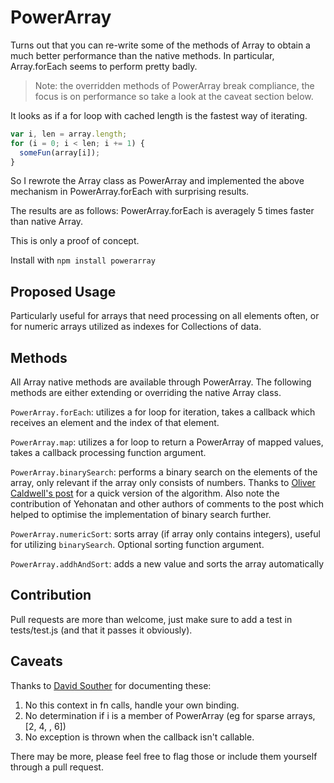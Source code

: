 # PowerArray

Turns out that you can re-write some of the methods of Array to obtain a much better performance than the native methods.
In particular, Array.forEach seems to perform pretty badly.

> Note: the overridden methods of PowerArray break compliance, the focus is on performance so take a look at the caveat section below.

It looks as if a for loop with cached length is the fastest way of iterating.
```javascript
var i, len = array.length;
for (i = 0; i < len; i += 1) {
  someFun(array[i]);
}
```

So I rewrote the Array class as PowerArray and implemented the above mechanism in PowerArray.forEach with surprising results.

The results are as follows:
PowerArray.forEach is averagely 5 times faster than native Array.

This is only a proof of concept.

Install with `npm install powerarray`

## Proposed Usage

Particularly useful for arrays that need processing on all elements often, or for numeric arrays utilized as indexes for Collections of data.

## Methods

All Array native methods are available through PowerArray. The following methods are either extending or overriding the native Array class.

`PowerArray.forEach`: utilizes a for loop for iteration, takes a callback which receives an element and the index of that element.

`PowerArray.map`: utilizes a for loop to return a PowerArray of mapped values, takes a callback processing function argument.

`PowerArray.binarySearch`: performs a binary search on the elements of the array, only relevant if the array only consists of numbers. Thanks to [Oliver Caldwell's post](http://oli.me.uk/2013/06/08/searching-javascript-arrays-with-a-binary-search/) for a quick version of the algorithm. Also note the contribution of Yehonatan and other authors of comments to the post which helped to optimise the implementation of binary search further. 

`PowerArray.numericSort`: sorts array (if array only contains integers), useful for utilizing `binarySearch`. Optional sorting function argument.

`PowerArray.addhAndSort`: adds a new value and sorts the array automatically

## Contribution

Pull requests are more than welcome, just make sure to add a test in tests/test.js (and that it passes it obviously).

## Caveats

Thanks to [David Souther](https://github.com/DavidSouther) for documenting these:

1. No this context in fn calls, handle your own binding.
2. No determination if i is a member of PowerArray (eg for sparse arrays, [2, 4, , 6])
3. No exception is thrown when the callback isn't callable.

There may be more, please feel free to flag those or include them yourself through a pull request.